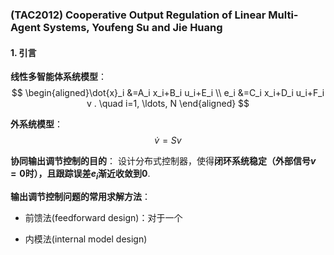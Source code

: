 ### (TAC2012) Cooperative Output Regulation of Linear Multi-Agent Systems, Youfeng Su and Jie Huang

#### 1. 引言
**线性多智能体系统模型**：
$$ \begin{aligned}\dot{x}_i &=A_i x_i+B_i u_i+E_i \\
e_i &=C_i x_i+D_i u_i+F_i v . \quad i=1, \ldots, N
\end{aligned} $$

**外系统模型**：$$ \dot{v}=Sv $$

**协同输出调节控制的目的**： 设计分布式控制器，使得**闭环系统稳定（外部信号$v=0$时），且跟踪误差$e_i$渐近收敛到0**.

**输出调节控制问题的常用求解方法**：
* 前馈法(feedforward design)：对于一个
  
* 内模法(internal model design)
